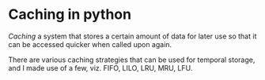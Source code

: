 # Caching in python

_Caching_ a system that stores a certain amount of data for later use so that it can be accessed quicker when called upon again.

There are various caching strategies that can be used for temporal storage, and I made use of a few,
viz. FIFO, LILO, LRU, MRU, LFU.
